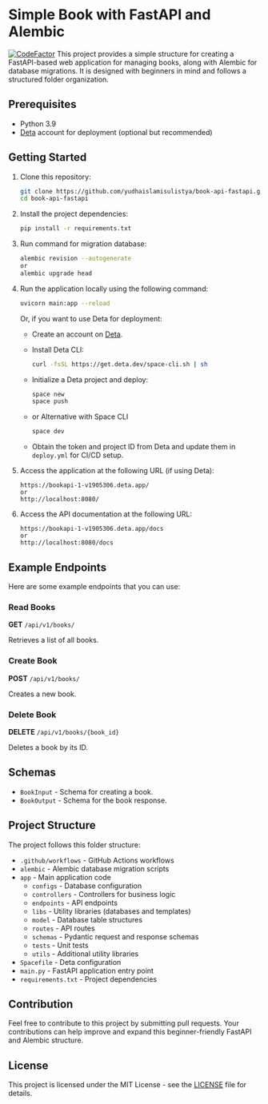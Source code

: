 # Simple Book with FastAPI and Alembic
[![CodeFactor](https://www.codefactor.io/repository/github/yudhaislamisulistya/book-api-fastapi/badge)](https://www.codefactor.io/repository/github/yudhaislamisulistya/book-api-fastapi)
This project provides a simple structure for creating a FastAPI-based web application for managing books, along with Alembic for database migrations. It is designed with beginners in mind and follows a structured folder organization.

## Prerequisites

- Python 3.9
- [Deta](https://deta.space/) account for deployment (optional but recommended)

## Getting Started

1. Clone this repository:

   ```bash
   git clone https://github.com/yudhaislamisulistya/book-api-fastapi.git
   cd book-api-fastapi
   ```

2. Install the project dependencies:

   ```bash
   pip install -r requirements.txt
   ```
3. Run command for migration database:
   ```bash
   alembic revision --autogenerate
   or
   alembic upgrade head
   ```
4. Run the application locally using the following command:

   ```bash
   uvicorn main:app --reload
   ```

   Or, if you want to use Deta for deployment:

   - Create an account on [Deta](https://deta.space/).
   - Install Deta CLI:

     ```bash
     curl -fsSL https://get.deta.dev/space-cli.sh | sh
     ```

   - Initialize a Deta project and deploy:

     ```bash
     space new
     space push
     ```

   - or Alternative with Space CLI
     ```bash
     space dev
     ```

   - Obtain the token and project ID from Deta and update them in `deploy.yml` for CI/CD setup.

5. Access the application at the following URL (if using Deta):

   ```
   https://bookapi-1-v1905306.deta.app/
   or
   http://localhost:8080/
   ```

6. Access the API documentation at the following URL:

   ```
   https://bookapi-1-v1905306.deta.app/docs
   or
   http://localhost:8080/docs
   ```

## Example Endpoints

Here are some example endpoints that you can use:

### Read Books

**GET** `/api/v1/books/`

Retrieves a list of all books.

### Create Book

**POST** `/api/v1/books/`

Creates a new book.

### Delete Book

**DELETE** `/api/v1/books/{book_id}`

Deletes a book by its ID.

## Schemas

- `BookInput` - Schema for creating a book.
- `BookOutput` - Schema for the book response.

## Project Structure

The project follows this folder structure:

- `.github/workflows` - GitHub Actions workflows
- `alembic` - Alembic database migration scripts
- `app` - Main application code
  - `configs` - Database configuration
  - `controllers` - Controllers for business logic
  - `endpoints` - API endpoints
  - `libs` - Utility libraries (databases and templates)
  - `model` - Database table structures
  - `routes` - API routes
  - `schemas` - Pydantic request and response schemas
  - `tests` - Unit tests
  - `utils` - Additional utility libraries
- `Spacefile` - Deta configuration
- `main.py` - FastAPI application entry point
- `requirements.txt` - Project dependencies

## Contribution

Feel free to contribute to this project by submitting pull requests. Your contributions can help improve and expand this beginner-friendly FastAPI and Alembic structure.

## License

This project is licensed under the MIT License - see the [LICENSE](LICENSE) file for details.